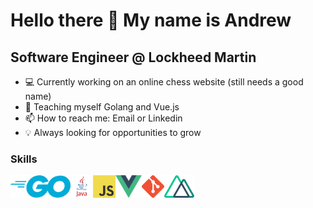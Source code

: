 Hello there 👋 My name is Andrew
================================
Software Engineer @ Lockheed Martin
-----------------------------------
* 💻 Currently working on an online chess website (still needs a good name)
* 🌱 Teaching myself Golang and Vue.js
* 📫 How to reach me: Email or Linkedin
* 💡 Always looking for opportunities to grow

### Skills
<div style="display:flex;">
  <a href="https://docs.microsoft.com/en-us/cpp/?view=msvc-170"><img src="Go_Logo_Blue.png" height="36"></a>
  <a href="https://docs.microsoft.com/en-us/cpp/?view=msvc-170"><img src="java-logo.png" height="36"></a>
  <a href="https://docs.microsoft.com/en-us/cpp/?view=msvc-170"><img src="JavaScript-logo.png" height="36"></a>
  <a href="https://docs.microsoft.com/en-us/cpp/?view=msvc-170"><img src="vue-icon.png" height="36"></a>
  <a href="https://docs.microsoft.com/en-us/cpp/?view=msvc-170"><img src="Git-Icon.png" height="36"></a>
  <a href="https://docs.microsoft.com/en-us/cpp/?view=msvc-170"><img src="Nuxt_logo.png" height="36"></a>
</div>
